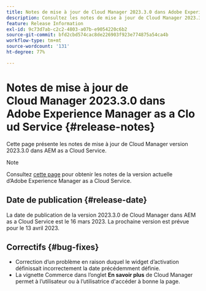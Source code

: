 ```yaml
---
title: Notes de mise à jour de Cloud Manager 2023.3.0 dans Adobe Experience Manager as a Cloud Service
description: Consultez les notes de mise à jour de Cloud Manager 2023.3.0 dans AEM as a Cloud Service.
feature: Release Information
exl-id: 9c73d7ab-c2c2-4803-a07b-e9054220c6b2
source-git-commit: bfd2cbd574cac8de226903f923e774875a54ca4b
workflow-type: tm+mt
source-wordcount: '131'
ht-degree: 77%

---
```



# Notes de mise à jour de Cloud Manager 2023.3.0 dans Adobe Experience Manager as a Cloud Service {#release-notes}

Cette page présente les notes de mise à jour de Cloud Manager version 2023.3.0 dans AEM as a Cloud Service.

>[!NOTE]
>
>Consultez [cette page](/help/release-notes/release-notes-cloud/release-notes-current.md) pour obtenir les notes de la version actuelle d’Adobe Experience Manager as a Cloud Service.

## Date de publication {#release-date}

La date de publication de la version 2023.3.0 de Cloud Manager dans AEM as a Cloud Service est le 16 mars 2023. La prochaine version est prévue pour le 13 avril 2023.

## Correctifs {#bug-fixes}

* Correction d’un problème en raison duquel le widget d’activation définissait incorrectement la date précédemment définie.
* La vignette Commerce dans l’onglet **En savoir plus** de Cloud Manager permet à l’utilisateur ou à l’utilisatrice d&#39;accéder à bonne la page.
